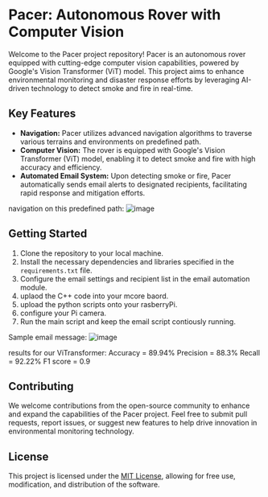 # Pacer: Autonomous Rover with Computer Vision

Welcome to the Pacer project repository! Pacer is an autonomous rover equipped with cutting-edge computer vision capabilities, powered by Google's Vision Transformer (ViT) model. This project aims to enhance environmental monitoring and disaster response efforts by leveraging AI-driven technology to detect smoke and fire in real-time.

## Key Features
- **Navigation:** Pacer utilizes advanced navigation algorithms to traverse various terrains and environments on predefined path.
- **Computer Vision:** The rover is equipped with Google's Vision Transformer (ViT) model, enabling it to detect smoke and fire with high accuracy and efficiency.
- **Automated Email System:** Upon detecting smoke or fire, Pacer automatically sends email alerts to designated recipients, facilitating rapid response and mitigation efforts.
  
navigation on this predefined path:
![image](https://github.com/hassantfaily/Pacer/assets/132168189/32990902-f0a9-4c5e-8c7d-bcb9ad272389)

## Getting Started
1. Clone the repository to your local machine.
2. Install the necessary dependencies and libraries specified in the `requirements.txt` file.
3. Configure the email settings and recipient list in the email automation module.
4. uplaod the C++ code into your mcore baord.
5. upload the python scripts onto your rasberryPi.
6. configure your Pi camera.
7. Run the main script and keep the email script contiously running.

Sample email message:
![image](https://github.com/hassantfaily/Pacer/assets/132168189/9223bf85-276e-4ae3-82fc-8758d888ef3e)

results for our ViTransformer:
Accuracy = 89.94%
Precision = 88.3%
Recall = 92.22%
F1 score = 0.9

## Contributing
We welcome contributions from the open-source community to enhance and expand the capabilities of the Pacer project. Feel free to submit pull requests, report issues, or suggest new features to help drive innovation in environmental monitoring technology.

## License
This project is licensed under the [MIT License](LICENSE), allowing for free use, modification, and distribution of the software.

